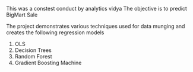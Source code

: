 This was a constest conduct by analytics vidya The objective is to predict BigMart Sale

The project demonstrates various techniques used for data munging and creates the following regression models

1) OLS
2) Decision Trees
3) Random Forest
4) Gradient Boosting Machine
